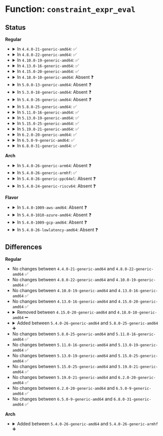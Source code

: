 # Function: <code>constraint_expr_eval</code>

## Status
<b>Regular</b>
<ul>
<li>
<details>
<summary>In <code>4.4.0-21-generic-amd64</code>: ✅</summary>

```c
int constraint_expr_eval(struct context * scontext, struct context * tcontext, struct context * xcontext, struct constraint_expr * cexpr)
```

```json
{
  "name": "constraint_expr_eval",
  "collision_type": "Unique Static",
  "inline_type": "No",
  "funcs": [
    {
      "addr": 18446744071582344464,
      "name": "constraint_expr_eval",
      "external": false,
      "loc": "security/selinux/ss/services.c:272",
      "file": "security/selinux/ss/services.c",
      "inline": "seen, unknown",
      "caller_inline": [],
      "caller_func": [
        "security/selinux/ss/services.c:context_struct_compute_av",
        "security/selinux/ss/services.c:security_validate_transition"
      ]
    }
  ],
  "symbols": [
    {
      "addr": 18446744071582344464,
      "name": "constraint_expr_eval",
      "section": ".text",
      "bind": "STB_LOCAL",
      "size": 1224
    }
  ]
}
```
</details>
</li>
<li>
<details>
<summary>In <code>4.8.0-22-generic-amd64</code>: ✅</summary>

```c
int constraint_expr_eval(struct context * scontext, struct context * tcontext, struct context * xcontext, struct constraint_expr * cexpr)
```

```json
{
  "name": "constraint_expr_eval",
  "collision_type": "Unique Static",
  "inline_type": "No",
  "funcs": [
    {
      "addr": 18446744071582564928,
      "name": "constraint_expr_eval",
      "external": false,
      "loc": "security/selinux/ss/services.c:272",
      "file": "security/selinux/ss/services.c",
      "inline": "seen, unknown",
      "caller_inline": [],
      "caller_func": [
        "security/selinux/ss/services.c:context_struct_compute_av"
      ]
    }
  ],
  "symbols": [
    {
      "addr": 18446744071582564928,
      "name": "constraint_expr_eval",
      "section": ".text",
      "bind": "STB_LOCAL",
      "size": 1351
    }
  ]
}
```
</details>
</li>
<li>
<details>
<summary>In <code>4.10.0-19-generic-amd64</code>: ✅</summary>

```c
int constraint_expr_eval(struct context * scontext, struct context * tcontext, struct context * xcontext, struct constraint_expr * cexpr)
```

```json
{
  "name": "constraint_expr_eval",
  "collision_type": "Unique Static",
  "inline_type": "No",
  "funcs": [
    {
      "addr": 18446744071582658128,
      "name": "constraint_expr_eval",
      "external": false,
      "loc": "security/selinux/ss/services.c:272",
      "file": "security/selinux/ss/services.c",
      "inline": "seen, unknown",
      "caller_inline": [],
      "caller_func": [
        "security/selinux/ss/services.c:context_struct_compute_av"
      ]
    }
  ],
  "symbols": [
    {
      "addr": 18446744071582658128,
      "name": "constraint_expr_eval",
      "section": ".text",
      "bind": "STB_LOCAL",
      "size": 1351
    }
  ]
}
```
</details>
</li>
<li>
<details>
<summary>In <code>4.13.0-16-generic-amd64</code>: ✅</summary>

```c
int constraint_expr_eval(struct context * scontext, struct context * tcontext, struct context * xcontext, struct constraint_expr * cexpr)
```

```json
{
  "name": "constraint_expr_eval",
  "collision_type": "Unique Static",
  "inline_type": "No",
  "funcs": [
    {
      "addr": 18446744071582748928,
      "name": "constraint_expr_eval",
      "external": false,
      "loc": "security/selinux/ss/services.c:284",
      "file": "security/selinux/ss/services.c",
      "inline": "seen, unknown",
      "caller_inline": [],
      "caller_func": [
        "security/selinux/ss/services.c:context_struct_compute_av"
      ]
    }
  ],
  "symbols": [
    {
      "addr": 18446744071582748928,
      "name": "constraint_expr_eval",
      "section": ".text",
      "bind": "STB_LOCAL",
      "size": 1228
    }
  ]
}
```
</details>
</li>
<li>
<details>
<summary>In <code>4.15.0-20-generic-amd64</code>: ✅</summary>

```c
int constraint_expr_eval(struct context * scontext, struct context * tcontext, struct context * xcontext, struct constraint_expr * cexpr)
```

```json
{
  "name": "constraint_expr_eval",
  "collision_type": "Unique Static",
  "inline_type": "No",
  "funcs": [
    {
      "addr": 18446744071582904960,
      "name": "constraint_expr_eval",
      "external": false,
      "loc": "security/selinux/ss/services.c:286",
      "file": "security/selinux/ss/services.c",
      "inline": "seen, unknown",
      "caller_inline": [],
      "caller_func": [
        "security/selinux/ss/services.c:context_struct_compute_av"
      ]
    }
  ],
  "symbols": [
    {
      "addr": 18446744071582904960,
      "name": "constraint_expr_eval",
      "section": ".text",
      "bind": "STB_LOCAL",
      "size": 1240
    }
  ]
}
```
</details>
</li>
<li>
<details>
<summary>In <code>4.18.0-10-generic-amd64</code>: Absent ❓</summary>

```json
{
  "name": "constraint_expr_eval",
  "collision_type": "Unique Static",
  "inline_type": "Selective",
  "funcs": [
    {
      "addr": 18446744071583102512,
      "name": "constraint_expr_eval",
      "external": false,
      "loc": "security/selinux/ss/services.c:268",
      "file": "security/selinux/ss/services.c",
      "inline": "not declared, inlined",
      "caller_inline": [],
      "caller_func": [
        "security/selinux/ss/services.c:context_struct_compute_av"
      ]
    }
  ],
  "symbols": [
    {
      "addr": 18446744071583102512,
      "name": "constraint_expr_eval.isra.8",
      "section": ".text",
      "bind": "STB_LOCAL",
      "size": 1263
    }
  ]
}
```
</details>
</li>
<li>
<details>
<summary>In <code>5.0.0-13-generic-amd64</code>: Absent ❓</summary>

```json
{
  "name": "constraint_expr_eval",
  "collision_type": "Unique Static",
  "inline_type": "Selective",
  "funcs": [
    {
      "addr": 18446744071583218128,
      "name": "constraint_expr_eval",
      "external": false,
      "loc": "security/selinux/ss/services.c:265",
      "file": "security/selinux/ss/services.c",
      "inline": "not declared, inlined",
      "caller_inline": [],
      "caller_func": [
        "security/selinux/ss/services.c:context_struct_compute_av"
      ]
    }
  ],
  "symbols": [
    {
      "addr": 18446744071583218128,
      "name": "constraint_expr_eval.isra.8",
      "section": ".text",
      "bind": "STB_LOCAL",
      "size": 1319
    }
  ]
}
```
</details>
</li>
<li>
<details>
<summary>In <code>5.3.0-18-generic-amd64</code>: Absent ❓</summary>

```json
{
  "name": "constraint_expr_eval",
  "collision_type": "Unique Static",
  "inline_type": "Selective",
  "funcs": [
    {
      "addr": 18446744071583403168,
      "name": "constraint_expr_eval",
      "external": false,
      "loc": "security/selinux/ss/services.c:262",
      "file": "security/selinux/ss/services.c",
      "inline": "not declared, inlined",
      "caller_inline": [],
      "caller_func": [
        "security/selinux/ss/services.c:context_struct_compute_av"
      ]
    }
  ],
  "symbols": [
    {
      "addr": 18446744071583403168,
      "name": "constraint_expr_eval.isra.0",
      "section": ".text",
      "bind": "STB_LOCAL",
      "size": 1363
    }
  ]
}
```
</details>
</li>
<li>
<details>
<summary>In <code>5.4.0-26-generic-amd64</code>: Absent ❓</summary>

```json
{
  "name": "constraint_expr_eval",
  "collision_type": "Unique Static",
  "inline_type": "Selective",
  "funcs": [
    {
      "addr": 18446744071583509056,
      "name": "constraint_expr_eval",
      "external": false,
      "loc": "security/selinux/ss/services.c:262",
      "file": "security/selinux/ss/services.c",
      "inline": "not declared, inlined",
      "caller_inline": [],
      "caller_func": [
        "security/selinux/ss/services.c:context_struct_compute_av"
      ]
    }
  ],
  "symbols": [
    {
      "addr": 18446744071583509056,
      "name": "constraint_expr_eval.isra.0",
      "section": ".text",
      "bind": "STB_LOCAL",
      "size": 1363
    }
  ]
}
```
</details>
</li>
<li>
<details>
<summary>In <code>5.8.0-25-generic-amd64</code>: ✅</summary>

```c
int constraint_expr_eval(struct policydb * policydb, struct context * scontext, struct context * tcontext, struct context * xcontext, struct constraint_expr * cexpr)
```

```json
{
  "name": "constraint_expr_eval",
  "collision_type": "Unique Static",
  "inline_type": "No",
  "funcs": [
    {
      "addr": 18446744071583861040,
      "name": "constraint_expr_eval",
      "external": false,
      "loc": "security/selinux/ss/services.c:267",
      "file": "security/selinux/ss/services.c",
      "inline": "seen, unknown",
      "caller_inline": [],
      "caller_func": [
        "security/selinux/ss/services.c:context_struct_compute_av"
      ]
    }
  ],
  "symbols": [
    {
      "addr": 18446744071583861040,
      "name": "constraint_expr_eval",
      "section": ".text",
      "bind": "STB_LOCAL",
      "size": 1367
    }
  ]
}
```
</details>
</li>
<li>
<details>
<summary>In <code>5.11.0-16-generic-amd64</code>: ✅</summary>

```c
int constraint_expr_eval(struct policydb * policydb, struct context * scontext, struct context * tcontext, struct context * xcontext, struct constraint_expr * cexpr)
```

```json
{
  "name": "constraint_expr_eval",
  "collision_type": "Unique Static",
  "inline_type": "No",
  "funcs": [
    {
      "addr": 18446744071583985584,
      "name": "constraint_expr_eval",
      "external": false,
      "loc": "security/selinux/ss/services.c:268",
      "file": "security/selinux/ss/services.c",
      "inline": "seen, unknown",
      "caller_inline": [],
      "caller_func": [
        "security/selinux/ss/services.c:context_struct_compute_av"
      ]
    }
  ],
  "symbols": [
    {
      "addr": 18446744071583985584,
      "name": "constraint_expr_eval",
      "section": ".text",
      "bind": "STB_LOCAL",
      "size": 1367
    }
  ]
}
```
</details>
</li>
<li>
<details>
<summary>In <code>5.13.0-19-generic-amd64</code>: ✅</summary>

```c
int constraint_expr_eval(struct policydb * policydb, struct context * scontext, struct context * tcontext, struct context * xcontext, struct constraint_expr * cexpr)
```

```json
{
  "name": "constraint_expr_eval",
  "collision_type": "Unique Static",
  "inline_type": "No",
  "funcs": [
    {
      "addr": 18446744071584009136,
      "name": "constraint_expr_eval",
      "external": false,
      "loc": "security/selinux/ss/services.c:270",
      "file": "security/selinux/ss/services.c",
      "inline": "seen, unknown",
      "caller_inline": [],
      "caller_func": [
        "security/selinux/ss/services.c:context_struct_compute_av"
      ]
    }
  ],
  "symbols": [
    {
      "addr": 18446744071584009136,
      "name": "constraint_expr_eval",
      "section": ".text",
      "bind": "STB_LOCAL",
      "size": 1367
    }
  ]
}
```
</details>
</li>
<li>
<details>
<summary>In <code>5.15.0-25-generic-amd64</code>: ✅</summary>

```c
int constraint_expr_eval(struct policydb * policydb, struct context * scontext, struct context * tcontext, struct context * xcontext, struct constraint_expr * cexpr)
```

```json
{
  "name": "constraint_expr_eval",
  "collision_type": "Unique Static",
  "inline_type": "No",
  "funcs": [
    {
      "addr": 18446744071584378144,
      "name": "constraint_expr_eval",
      "external": false,
      "loc": "security/selinux/ss/services.c:270",
      "file": "security/selinux/ss/services.c",
      "inline": "seen, unknown",
      "caller_inline": [],
      "caller_func": [
        "security/selinux/ss/services.c:context_struct_compute_av"
      ]
    }
  ],
  "symbols": [
    {
      "addr": 18446744071584378144,
      "name": "constraint_expr_eval",
      "section": ".text",
      "bind": "STB_LOCAL",
      "size": 2075
    }
  ]
}
```
</details>
</li>
<li>
<details>
<summary>In <code>5.19.0-21-generic-amd64</code>: ✅</summary>

```c
int constraint_expr_eval(struct policydb * policydb, struct context * scontext, struct context * tcontext, struct context * xcontext, struct constraint_expr * cexpr)
```

```json
{
  "name": "constraint_expr_eval",
  "collision_type": "Unique Static",
  "inline_type": "No",
  "funcs": [
    {
      "addr": 18446744071585005632,
      "name": "constraint_expr_eval",
      "external": false,
      "loc": "security/selinux/ss/services.c:270",
      "file": "security/selinux/ss/services.c",
      "inline": "seen, unknown",
      "caller_inline": [],
      "caller_func": [
        "security/selinux/ss/services.c:context_struct_compute_av"
      ]
    }
  ],
  "symbols": [
    {
      "addr": 18446744071585005632,
      "name": "constraint_expr_eval",
      "section": ".text",
      "bind": "STB_LOCAL",
      "size": 2132
    }
  ]
}
```
</details>
</li>
<li>
<details>
<summary>In <code>6.2.0-20-generic-amd64</code>: ✅</summary>

```c
int constraint_expr_eval(struct policydb * policydb, struct context * scontext, struct context * tcontext, struct context * xcontext, struct constraint_expr * cexpr)
```

```json
{
  "name": "constraint_expr_eval",
  "collision_type": "Unique Static",
  "inline_type": "No",
  "funcs": [
    {
      "addr": 18446744071585720544,
      "name": "constraint_expr_eval",
      "external": false,
      "loc": "security/selinux/ss/services.c:264",
      "file": "security/selinux/ss/services.c",
      "inline": "seen, unknown",
      "caller_inline": [],
      "caller_func": [
        "security/selinux/ss/services.c:context_struct_compute_av"
      ]
    }
  ],
  "symbols": [
    {
      "addr": 18446744071585720544,
      "name": "constraint_expr_eval",
      "section": ".text",
      "bind": "STB_LOCAL",
      "size": 2132
    }
  ]
}
```
</details>
</li>
<li>
<details>
<summary>In <code>6.5.0-9-generic-amd64</code>: ✅</summary>

```c
int constraint_expr_eval(struct policydb * policydb, struct context * scontext, struct context * tcontext, struct context * xcontext, struct constraint_expr * cexpr)
```

```json
{
  "name": "constraint_expr_eval",
  "collision_type": "Unique Static",
  "inline_type": "No",
  "funcs": [
    {
      "addr": 18446744071585948864,
      "name": "constraint_expr_eval",
      "external": false,
      "loc": "security/selinux/ss/services.c:264",
      "file": "security/selinux/ss/services.c",
      "inline": "seen, unknown",
      "caller_inline": [],
      "caller_func": [
        "security/selinux/ss/services.c:context_struct_compute_av"
      ]
    }
  ],
  "symbols": [
    {
      "addr": 18446744071585948864,
      "name": "constraint_expr_eval",
      "section": ".text",
      "bind": "STB_LOCAL",
      "size": 2142
    }
  ]
}
```
</details>
</li>
<li>
<details>
<summary>In <code>6.8.0-31-generic-amd64</code>: ✅</summary>

```c
int constraint_expr_eval(struct policydb * policydb, struct context * scontext, struct context * tcontext, struct context * xcontext, struct constraint_expr * cexpr)
```

```json
{
  "name": "constraint_expr_eval",
  "collision_type": "Unique Static",
  "inline_type": "No",
  "funcs": [
    {
      "addr": 18446744071586197280,
      "name": "constraint_expr_eval",
      "external": false,
      "loc": "security/selinux/ss/services.c:264",
      "file": "security/selinux/ss/services.c",
      "inline": "seen, unknown",
      "caller_inline": [],
      "caller_func": [
        "security/selinux/ss/services.c:context_struct_compute_av"
      ]
    }
  ],
  "symbols": [
    {
      "addr": 18446744071586197280,
      "name": "constraint_expr_eval",
      "section": ".text",
      "bind": "STB_LOCAL",
      "size": 2142
    }
  ]
}
```
</details>
</li>
</ul>
<b>Arch</b>
<ul>
<li>
<details>
<summary>In <code>5.4.0-26-generic-arm64</code>: Absent ❓</summary>

```json
{
  "name": "constraint_expr_eval",
  "collision_type": "Unique Static",
  "inline_type": "Selective",
  "funcs": [
    {
      "addr": 18446603336495276760,
      "name": "constraint_expr_eval",
      "external": false,
      "loc": "security/selinux/ss/services.c:262",
      "file": "security/selinux/ss/services.c",
      "inline": "not declared, inlined",
      "caller_inline": [],
      "caller_func": [
        "security/selinux/ss/services.c:context_struct_compute_av"
      ]
    }
  ],
  "symbols": [
    {
      "addr": 18446603336495276760,
      "name": "constraint_expr_eval.isra.0",
      "section": ".text",
      "bind": "STB_LOCAL",
      "size": 1340
    }
  ]
}
```
</details>
</li>
<li>
<details>
<summary>In <code>5.4.0-26-generic-armhf</code>: ✅</summary>

```c
int constraint_expr_eval(struct policydb * policydb, struct context * scontext, struct context * tcontext, struct context * xcontext, struct constraint_expr * cexpr)
```

```json
{
  "name": "constraint_expr_eval",
  "collision_type": "Unique Static",
  "inline_type": "No",
  "funcs": [
    {
      "addr": 3228657540,
      "name": "constraint_expr_eval",
      "external": false,
      "loc": "security/selinux/ss/services.c:262",
      "file": "security/selinux/ss/services.c",
      "inline": "seen, unknown",
      "caller_inline": [],
      "caller_func": [
        "security/selinux/ss/services.c:context_struct_compute_av"
      ]
    }
  ],
  "symbols": [
    {
      "addr": 3228657540,
      "name": "constraint_expr_eval",
      "section": ".text",
      "bind": "STB_LOCAL",
      "size": 1480
    }
  ]
}
```
</details>
</li>
<li>
<details>
<summary>In <code>5.4.0-26-generic-ppc64el</code>: Absent ❓</summary>

```json
{
  "name": "constraint_expr_eval",
  "collision_type": "Unique Static",
  "inline_type": "Selective",
  "funcs": [
    {
      "addr": 13835058055289255072,
      "name": "constraint_expr_eval",
      "external": false,
      "loc": "security/selinux/ss/services.c:262",
      "file": "security/selinux/ss/services.c",
      "inline": "not declared, inlined",
      "caller_inline": [],
      "caller_func": [
        "security/selinux/ss/services.c:context_struct_compute_av"
      ]
    }
  ],
  "symbols": [
    {
      "addr": 13835058055289255072,
      "name": "constraint_expr_eval.isra.0",
      "section": ".text",
      "bind": "STB_LOCAL",
      "size": 2000
    }
  ]
}
```
</details>
</li>
<li>
<details>
<summary>In <code>5.4.0-24-generic-riscv64</code>: Absent ❓</summary>

```json
{
  "name": "constraint_expr_eval",
  "collision_type": "Unique Static",
  "inline_type": "Selective",
  "funcs": [
    {
      "addr": 18446743936274505186,
      "name": "constraint_expr_eval",
      "external": false,
      "loc": "security/selinux/ss/services.c:262",
      "file": "security/selinux/ss/services.c",
      "inline": "not declared, inlined",
      "caller_inline": [],
      "caller_func": [
        "security/selinux/ss/services.c:context_struct_compute_av"
      ]
    }
  ],
  "symbols": [
    {
      "addr": 18446743936274505186,
      "name": "constraint_expr_eval.isra.0",
      "section": ".text",
      "bind": "STB_LOCAL",
      "size": 1122
    }
  ]
}
```
</details>
</li>
</ul>
<b>Flavor</b>
<ul>
<li>
<details>
<summary>In <code>5.4.0-1009-aws-amd64</code>: Absent ❓</summary>

```json
{
  "name": "constraint_expr_eval",
  "collision_type": "Unique Static",
  "inline_type": "Selective",
  "funcs": [
    {
      "addr": 18446744071583477792,
      "name": "constraint_expr_eval",
      "external": false,
      "loc": "security/selinux/ss/services.c:262",
      "file": "security/selinux/ss/services.c",
      "inline": "not declared, inlined",
      "caller_inline": [],
      "caller_func": [
        "security/selinux/ss/services.c:context_struct_compute_av"
      ]
    }
  ],
  "symbols": [
    {
      "addr": 18446744071583477792,
      "name": "constraint_expr_eval.isra.0",
      "section": ".text",
      "bind": "STB_LOCAL",
      "size": 1363
    }
  ]
}
```
</details>
</li>
<li>
<details>
<summary>In <code>5.4.0-1010-azure-amd64</code>: Absent ❓</summary>

```json
{
  "name": "constraint_expr_eval",
  "collision_type": "Unique Static",
  "inline_type": "Selective",
  "funcs": [
    {
      "addr": 18446744071583414864,
      "name": "constraint_expr_eval",
      "external": false,
      "loc": "security/selinux/ss/services.c:262",
      "file": "security/selinux/ss/services.c",
      "inline": "not declared, inlined",
      "caller_inline": [],
      "caller_func": [
        "security/selinux/ss/services.c:context_struct_compute_av"
      ]
    }
  ],
  "symbols": [
    {
      "addr": 18446744071583414864,
      "name": "constraint_expr_eval.isra.0",
      "section": ".text",
      "bind": "STB_LOCAL",
      "size": 1363
    }
  ]
}
```
</details>
</li>
<li>
<details>
<summary>In <code>5.4.0-1009-gcp-amd64</code>: Absent ❓</summary>

```json
{
  "name": "constraint_expr_eval",
  "collision_type": "Unique Static",
  "inline_type": "Selective",
  "funcs": [
    {
      "addr": 18446744071583461568,
      "name": "constraint_expr_eval",
      "external": false,
      "loc": "security/selinux/ss/services.c:262",
      "file": "security/selinux/ss/services.c",
      "inline": "not declared, inlined",
      "caller_inline": [],
      "caller_func": [
        "security/selinux/ss/services.c:context_struct_compute_av"
      ]
    }
  ],
  "symbols": [
    {
      "addr": 18446744071583461568,
      "name": "constraint_expr_eval.isra.0",
      "section": ".text",
      "bind": "STB_LOCAL",
      "size": 1363
    }
  ]
}
```
</details>
</li>
<li>
<details>
<summary>In <code>5.4.0-26-lowlatency-amd64</code>: Absent ❓</summary>

```json
{
  "name": "constraint_expr_eval",
  "collision_type": "Unique Static",
  "inline_type": "Selective",
  "funcs": [
    {
      "addr": 18446744071583557792,
      "name": "constraint_expr_eval",
      "external": false,
      "loc": "security/selinux/ss/services.c:262",
      "file": "security/selinux/ss/services.c",
      "inline": "not declared, inlined",
      "caller_inline": [],
      "caller_func": [
        "security/selinux/ss/services.c:context_struct_compute_av"
      ]
    }
  ],
  "symbols": [
    {
      "addr": 18446744071583557792,
      "name": "constraint_expr_eval.isra.0",
      "section": ".text",
      "bind": "STB_LOCAL",
      "size": 1363
    }
  ]
}
```
</details>
</li>
</ul>

## Differences
<b>Regular</b>
<ul>
<li>
No changes between <code>4.4.0-21-generic-amd64</code> and <code>4.8.0-22-generic-amd64</code> ✅
</li>
<li>
No changes between <code>4.8.0-22-generic-amd64</code> and <code>4.10.0-19-generic-amd64</code> ✅
</li>
<li>
No changes between <code>4.10.0-19-generic-amd64</code> and <code>4.13.0-16-generic-amd64</code> ✅
</li>
<li>
No changes between <code>4.13.0-16-generic-amd64</code> and <code>4.15.0-20-generic-amd64</code> ✅
</li>
<li>
<details>
<summary>Removed between <code>4.15.0-20-generic-amd64</code> and <code>4.18.0-10-generic-amd64</code> ➖</summary>

```c
int constraint_expr_eval(struct context * scontext, struct context * tcontext, struct context * xcontext, struct constraint_expr * cexpr)
```
</details>
</li>
<li>
<details>
<summary>Added between <code>5.4.0-26-generic-amd64</code> and <code>5.8.0-25-generic-amd64</code> ➕</summary>

```c
int constraint_expr_eval(struct policydb * policydb, struct context * scontext, struct context * tcontext, struct context * xcontext, struct constraint_expr * cexpr)
```
</details>
</li>
<li>
No changes between <code>5.8.0-25-generic-amd64</code> and <code>5.11.0-16-generic-amd64</code> ✅
</li>
<li>
No changes between <code>5.11.0-16-generic-amd64</code> and <code>5.13.0-19-generic-amd64</code> ✅
</li>
<li>
No changes between <code>5.13.0-19-generic-amd64</code> and <code>5.15.0-25-generic-amd64</code> ✅
</li>
<li>
No changes between <code>5.15.0-25-generic-amd64</code> and <code>5.19.0-21-generic-amd64</code> ✅
</li>
<li>
No changes between <code>5.19.0-21-generic-amd64</code> and <code>6.2.0-20-generic-amd64</code> ✅
</li>
<li>
No changes between <code>6.2.0-20-generic-amd64</code> and <code>6.5.0-9-generic-amd64</code> ✅
</li>
<li>
No changes between <code>6.5.0-9-generic-amd64</code> and <code>6.8.0-31-generic-amd64</code> ✅
</li>
</ul>
<b>Arch</b>
<ul>
<li>
<details>
<summary>Added between <code>5.4.0-26-generic-amd64</code> and <code>5.4.0-26-generic-armhf</code> ➕</summary>

```c
int constraint_expr_eval(struct policydb * policydb, struct context * scontext, struct context * tcontext, struct context * xcontext, struct constraint_expr * cexpr)
```
</details>
</li>
</ul>

